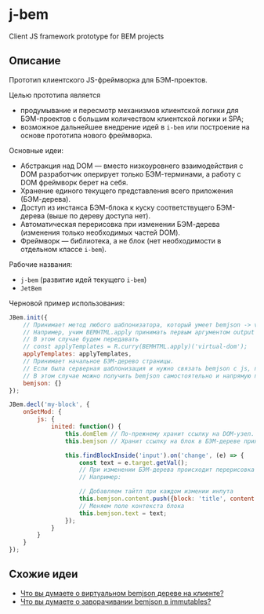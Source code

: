 # j-bem
Client JS framework prototype for BEM projects

## Описание
Прототип клиентского JS-фреймворка для БЭМ-проектов.

Целью прототипа является
* продумывание и пересмотр механизмов клиентской логики для БЭМ-проектов с большим количеством клиентской логики и SPA;
* возможное дальнейшее внедрение идей в `i-bem` или построение на основе прототипа нового фреймворка.

Основные идеи:
* Абстракция над DOM — вместо низкоуровнего взаимодействия с DOM разработчик оперирует только БЭМ-терминами, а работу с DOM фреймворк берет на себя.
* Хранение единого текущего представления всего приложения (БЭМ-дерева).
* Доступ из инстанса БЭМ-блока к куску соответствущего БЭМ-дерева (выше по дереву доступа нет).
* Автоматическая перерисовка при изменении БЭМ-дерева (изменения только необходимых частей DOM).
* Фреймворк — библиотека, а не блок (нет необходимости в отдельном классе `i-bem`).

Рабочие названия:
* `j-bem` (развитие идей текущего `i-bem`)
* `JetBem`

Черновой пример использования:
```javascript
JBem.init({
    // Принимает метод любого шаблонизатора, который умеет bemjson -> virtual-dom.
    // Например, учим BEMHTML.apply принимать первым аргументом output = 'html' или 'virtual-dom', по умолчанию 'html'.
    // В этом случае будем передавать
    // const applyTemplates = R.curry(BEMHTML.apply)('virtual-dom');
    applyTemplates: applyTemplates,
    // Принимает начальное БЭМ-дерево страницы.
    // Если была серверная шаблонизация и нужно связать bemjson с js, прокидываем bemjson с сервера.
    // В этом случае можно получить bemjson самостоятельно и напрямую передать в JBem.init либо научить JBem забирать самому из DOM, например, script[@type='text/bemjson'].
    bemjson: {}
});

JBem.decl('my-block', {
    onSetMod: {
        js: {
            inited: function() {
                this.domElem // По-прежнему хранит ссылку на DOM-узел.
                this.bemjson // Хранит ссылку на блок в БЭМ-дереве приложения, соответствующий инстансу.

                this.findBlockInside('input').on('change', (e) => {
                    const text = e.target.getVal();
                    // При изменении БЭМ-дерева происходит перерисовка изменившихся частей DOM'а.
                    // Например:

                    // Добавляем тайтл при каждом измении инпута
                    this.bemjson.content.push({block: 'title', content: text});
                    // Меняем поле контекста блока
                    this.bemjson.text = text;
                });
            }
        }
    }
});
```

## Схожие идеи
* [Что вы думаете о виртуальном bemjson дереве на клиенте?](https://github.com/bem/bem-forum-content-ru/issues/447)
* [Что вы думаете о заворачивании bemjson в immutables?](https://github.com/bem/bem-forum-content-ru/issues/385)
